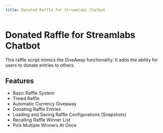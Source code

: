 ```yaml
---
title: Donated Raffle for Streamlabs Chatbot
---
```


# Donated Raffle for Streamlabs Chatbot

This raffle script mimics the GiveAway functionality. It adds the  ability for users to donate entries to others.

## Features

- Basic Raffle System
- Timed Raffle
- Automatic Currency Giveaway
- Donating Raffle Entries
- Loading and Saving Raffle Configurations (Snapshots)
- Recalling Raffle Winner List
- Pick Multiple Winners At Once